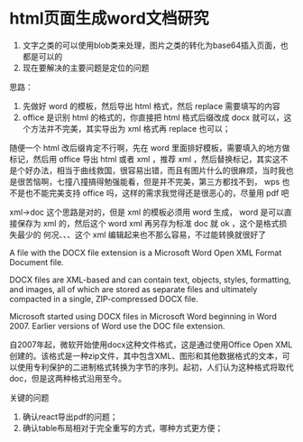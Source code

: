 # html页面生成word文档研究

1. 文字之类的可以使用blob类来处理，图片之类的转化为base64插入页面，也都是可以的
2. 现在要解决的主要问题是定位的问题


思路：
1. 先做好 word 的模板，然后导出 html 格式，然后 replace 需要填写的内容
2. office 是识别 html 的格式的，你直接把 html 格式后缀改成 docx 就可以，这个方法并不完美，其实导出为 xml 格式再 replace 也可以；

随便一个 html 改后缀肯定不行啊，先在 word 里面排好模板，需要填入的地方做标记，然后用 office 导出 html 或者 xml ，推荐 xml ，然后替换标记，其实这不是个好办法，相当于曲线救国，很容易出错，而且有图片什么的很麻烦，当时我也是很苦恼啊，七撞八撞搞得勉强能看，但是并不完美，第三方都找不到， wps 也不是也不能完美支持 office 吗，这样的需求我觉得还是很恶心的，尽量用 pdf 吧


xml->doc 这个思路是对的，但是 xml 的模板必须用 word 生成， word 是可以直接保存为 xml 的，然后这个 word xml 再另存为标准 doc 就 ok ，这个是格式损失最少的 
何况、、、这个 xml 编辑起来也不那么容易，不过能转换就很好了


A file with the DOCX file extension is a Microsoft Word Open XML Format Document file.

DOCX files are XML-based and can contain text, objects, styles, formatting, and images, all of which are stored as separate files and ultimately compacted in a single, ZIP-compressed DOCX file.

Microsoft started using DOCX files in Microsoft Word beginning in Word 2007. Earlier versions of Word use the DOC file extension.

自2007年起，微软开始使用docx这种文件格式，这是通过使用Office Open XML创建的。该格式是一种zip文件，其中包含XML、图形和其他数据格式的文本，可以使用专利保护的二进制格式转换为字节的序列。起初，人们认为这种格式将取代doc，但是这两种格式沿用至今。





关键的问题
1. 确认react导出pdf的问题；
2. 确认table布局相对于完全重写的方式，哪种方式更方便；